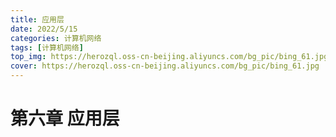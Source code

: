 ```yaml
---
title: 应用层
date: 2022/5/15
categories: 计算机网络
tags: [计算机网络]
top_img: https://herozql.oss-cn-beijing.aliyuncs.com/bg_pic/bing_61.jpg
cover: https://herozql.oss-cn-beijing.aliyuncs.com/bg_pic/bing_61.jpg
---
```


# 第六章 应用层

